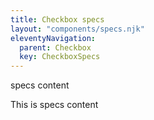 ```yaml
---
title: Checkbox specs
layout: "components/specs.njk"
eleventyNavigation:
  parent: Checkbox
  key: CheckboxSpecs
---
```


specs content

This is specs content